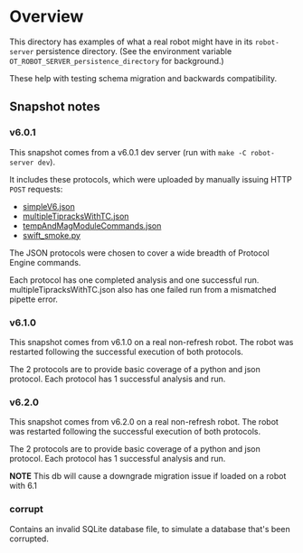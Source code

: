 # Overview

This directory has examples of what a real robot might have in its `robot-server` persistence directory. (See the environment variable `OT_ROBOT_SERVER_persistence_directory` for background.)

These help with testing schema migration and backwards compatibility.

## Snapshot notes

### v6.0.1

This snapshot comes from a v6.0.1 dev server (run with `make -C robot-server dev`).

It includes these protocols, which were uploaded by manually issuing HTTP `POST` requests:

- [simpleV6.json](https://github.com/Opentrons/opentrons/blob/4f9c72ab076692a377afc7245e857385935763a8/shared-data/protocol/fixtures/6/simpleV6.json)
- [multipleTipracksWithTC.json](https://github.com/Opentrons/opentrons/blob/4f9c72ab076692a377afc7245e857385935763a8/shared-data/protocol/fixtures/6/multipleTipracksWithTC.json)
- [tempAndMagModuleCommands.json](https://github.com/Opentrons/opentrons/blob/4f9c72ab076692a377afc7245e857385935763a8/shared-data/protocol/fixtures/6/tempAndMagModuleCommands.json)
- [swift_smoke.py](https://github.com/Opentrons/opentrons/blob/4f9c72ab076692a377afc7245e857385935763a8/g-code-testing/g_code_test_data/protocol/protocols/slow/swift_smoke.py)

The JSON protocols were chosen to cover a wide breadth of Protocol Engine commands.

Each protocol has one completed analysis and one successful run. multipleTipracksWithTC.json also has one failed run from a mismatched pipette error.

### v6.1.0

This snapshot comes from v6.1.0 on a real non-refresh robot. The robot was restarted following the successful execution of both protocols.

The 2 protocols are to provide basic coverage of a python and json protocol. Each protocol has 1 successful analysis and run.

### v6.2.0

This snapshot comes from v6.2.0 on a real non-refresh robot. The robot was restarted following the successful execution of both protocols.

The 2 protocols are to provide basic coverage of a python and json protocol. Each protocol has 1 successful analysis and run.

**NOTE** This db will cause a downgrade migration issue if loaded on a robot with 6.1

### corrupt

Contains an invalid SQLite database file, to simulate a database that's been corrupted.
